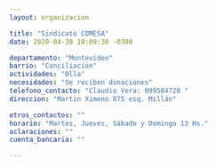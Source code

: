 ```yaml
---
layout: organizacion

title: "Sindicato COMESA"
date: 2020-04-30 18:09:30 -0300

departamento: "Montevideo"
barrio: "Conciliación"
actividades: "Olla"
necesidades: "Se reciben donaciones"
telefono_contacto: "Claudio Vera: 099584720 "
direccion: "Martin Ximeno 875 esq. Millán"

otros_contactos: ""
horario: "Martes, Jueves, Sábado y Domingo 13 Hs."
aclaraciones: ""
cuenta_bancaria: ""

---
```

